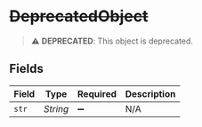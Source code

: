 # ~~DeprecatedObject~~

> :warning: **DEPRECATED**: This object is deprecated.


## Fields

| Field              | Type               | Required           | Description        |
| ------------------ | ------------------ | ------------------ | ------------------ |
| `str`              | *String*           | :heavy_minus_sign: | N/A                |